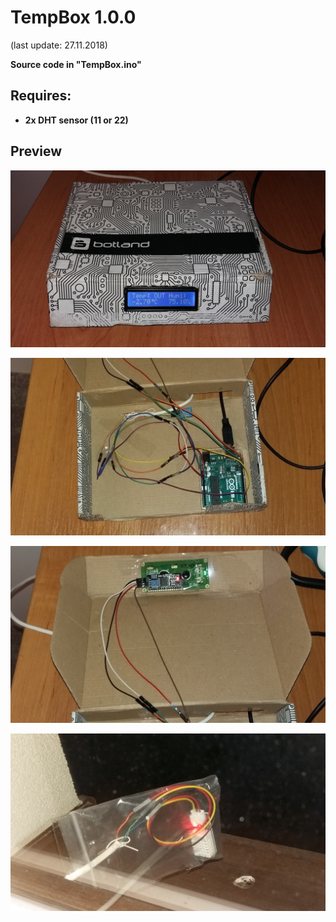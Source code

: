 # TempBox 1.0.0

(last update: 27.11.2018)

<b>Source code in "TempBox.ino"</b>

## Requires:

* <b>2x DHT sensor (11 or 22)</b>

## Preview

![Scheme error](https://github.com/Kacper1263/arduino/blob/master/TempBox/TempBox_1.0.0/Prev1.jpg)

![Scheme error](https://github.com/Kacper1263/arduino/blob/master/TempBox/TempBox_1.0.0/Prev2.jpg)

![Scheme error](https://github.com/Kacper1263/arduino/blob/master/TempBox/TempBox_1.0.0/Prev3.jpg)

![Scheme error](https://github.com/Kacper1263/arduino/blob/master/TempBox/TempBox_1.0.0/Prev4.jpg)
